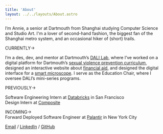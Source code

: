 ```yaml
---
title: 'About'
layout: ../../layouts/About.astro
---
```

I’m Annie, a senior at Dartmouth from Shanghai studying Computer Science and Studio Art. I'm a lover of second-hand fashion, the biggest fan of the Shanghai metro system, and an occasional hiker of (short) trails.
<div>
<span class="mono">CURRENTLY→</span>
<p>
I’m a des, dev, and mentor at Dartmouth’s <a class="link" href="http://dali.dartmouth.edu/">DALI Lab</a>, where I’ve worked on a digital platform for Dartmouth’s <a class="link" href="/projects/svpp">sexual violence prevention curriculum</a>, designed an interactive website about <a class="link" href="/projects/pcfa">financial aid</a>, and designed the digital interface for a <a class="link" href="/projects/microscope">smart microscope</a>. I serve as the Education Chair, where I oversee DALI’s mini-series programs.
</p>
</div>


<div>
<span class="mono">PREVIOUSLY→</span>
<br />
<p>
Software Engineering Intern at <a class="link" href="https://databricks.com/">Databricks</a> in San Francisco
<br />
Design Intern at <a class="link" href="https://www.composite.global/">Composite</a>
</p>
</div>

<span class="mono">INCOMING→</span>
<br />
Forward Deployed Software Engineer at <a class="link" href="https://www.palantir.com/">Palantir</a> in New York City

<a class="link" href="mailto:annierqiu@gmail.com">Email</a> / <a class="link" href="https://www.linkedin.com/in/annierqiu/">LinkedIn</a> / <a class="link" href="https://github.com/annie-qiu">GitHub</a>
